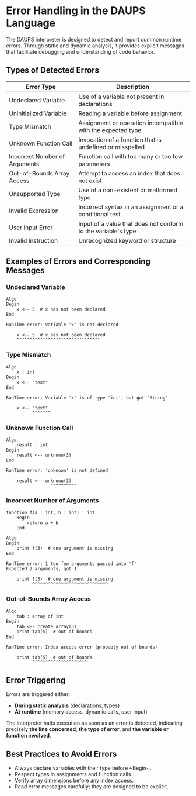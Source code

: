 # Error Handling in the DAUPS Language

The DAUPS interpreter is designed to detect and report common runtime errors. Through static and dynamic analysis, it provides explicit messages that facilitate debugging and understanding of code behavior.

## Types of Detected Errors

| Error Type                    | Description                                                                 |
|-------------------------------|-----------------------------------------------------------------------------|
| Undeclared Variable           | Use of a variable not present in declarations                                |
| Uninitialized Variable        | Reading a variable before assignment                                         |
| Type Mismatch                 | Assignment or operation incompatible with the expected type                  |
| Unknown Function Call         | Invocation of a function that is undefined or misspelled                     |
| Incorrect Number of Arguments | Function call with too many or too few parameters                             |
| Out-of-Bounds Array Access    | Attempt to access an index that does not exist                                |
| Unsupported Type              | Use of a non-existent or malformed type                                       |
| Invalid Expression            | Incorrect syntax in an assignment or a conditional test                        |
| User Input Error              | Input of a value that does not conform to the variable's type                 |
| Invalid Instruction           | Unrecognized keyword or structure                                             |

## Examples of Errors and Corresponding Messages

### Undeclared Variable

~~~daups-docs
Algo
Begin
    x <-- 5  # x has not been declared
End
~~~

~~~text
RunTime error: Variable 'x' is not declared

    x <-- 5  # x has not been declared
    ^^^^^^^^^^^^^^^^^^^^^^^^^^^^^^^^
~~~

### Type Mismatch

~~~daups-docs
Algo
    x : int
Begin
    x <-- "text"
End
~~~

~~~text
RunTime error: Variable 'x' is of type 'int', but got 'String'

    x <-- "text"
          ^^^^^^^
~~~

### Unknown Function Call

~~~daups-docs
Algo
    result : int
Begin
    result <-- unknown(3)
End
~~~

~~~text
RunTime error: 'unknown' is not defined

    result <-- unknown(3)
                 ^^^^^^^^^^
~~~

### Incorrect Number of Arguments

~~~daups-docs
function f(a : int, b : int) : int
    Begin
        return a + b
    End

Algo
Begin
    print f(3)  # one argument is missing
End
~~~

~~~text
RunTime error: 1 too few arguments passed into 'f'
Expected 2 arguments, got 1

    print f(3)  # one argument is missing
          ^^^^^^^^^^^^^^^^^^^^^^^^^^^^^
~~~

### Out-of-Bounds Array Access

~~~daups-docs
Algo
    tab : array of int
Begin
    tab <-- create_array(3)
    print tab[5]  # out of bounds
End
~~~

~~~text
RunTime error: Index access error (probably out of bounds)

    print tab[5]  # out of bounds
          ^^^^^^^^^^^^^^^^^^^^^
~~~

## Error Triggering

Errors are triggered either:

- **During static analysis** (declarations, types)
- **At runtime** (memory access, dynamic calls, user input)

The interpreter halts execution as soon as an error is detected, indicating precisely **the line concerned**, **the type of error**, and **the variable or function involved**.

## Best Practices to Avoid Errors

- Always declare variables with their type before ~Begin~.
- Respect types in assignments and function calls.
- Verify array dimensions before any index access.
- Read error messages carefully; they are designed to be explicit.